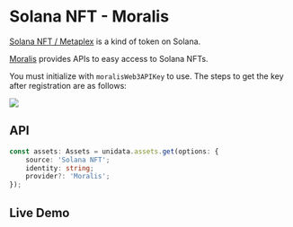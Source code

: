 # Solana NFT - Moralis

[Solana NFT / Metaplex](https://docs.metaplex.com/) is a kind of token on Solana.

[Moralis](https://moralis.io/) provides APIs to easy access to Solana NFTs.

You must initialize with `moralisWeb3APIKey` to use. The steps to get the key after registration are as follows:

![](https://i.imgur.com/wXPAPfm.png)

## API

```ts
const assets: Assets = unidata.assets.get(options: {
    source: 'Solana NFT';
    identity: string;
    provider?: 'Moralis';
});
```

## Live Demo

<Assets :source="'Solana NFT'" :provider="'Moralis'" :defaultIdentity="'EoCqmJ6xNQmZKYsic9PSgxxQzqZREjmhNFnkNqxoc8pp'" />
